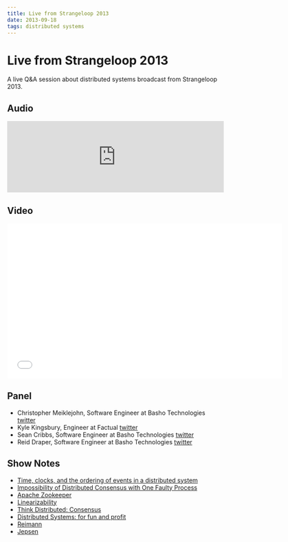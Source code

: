 ```yaml
---
title: Live from Strangeloop 2013
date: 2013-09-18
tags: distributed systems
---
```


# Live from Strangeloop 2013

A live Q&A session about distributed systems broadcast from Strangeloop
2013.

## Audio

<iframe width="100%" height="166" scrolling="no" frameborder="no" src="https://w.soundcloud.com/player/?url=http%3A%2F%2Fapi.soundcloud.com%2Ftracks%2F111243801"></iframe>

## Video

<iframe class="youtube-player" width="640" height="360" src="//www.youtube.com/embed/2lKBsPNqz0E" frameborder="0" allowfullscreen="allowfullscreen"></iframe>

## Panel

* Christopher Meiklejohn, Software Engineer at Basho Technologies
  [twitter](http://twitter.com/cmeik)
* Kyle Kingsbury, Engineer at Factual
  [twitter](http://twitter.com/aphyr)
* Sean Cribbs, Software Engineer at Basho Technologies
  [twitter](http://twitter.com/seancribbs)
* Reid Draper, Software Engineer at Basho Technologies
  [twitter](http://twitter.com/reiddraper)

## Show Notes

* [Time, clocks, and the ordering of events in a distributed system](http://dl.acm.org/citation.cfm?id=359563)
* [Impossibility of Distributed Consensus with One Faulty Process](http://cs-www.cs.yale.edu/homes/arvind/cs425/doc/fischer.pdf)
* [Apache Zookeeper](http://zookeeper.apache.org)
* [Linearizability](https://en.wikipedia.org/wiki/Linearizability)
* [Think Distributed: Consensus](http://thinkdistributed.io/blog/2013/07/12/consensus.html)
* [Distributed Systems: for fun and profit](https://github.com/mixu/distsysbook)
* [Reimann](https://github.com/aphyr/riemann)
* [Jepsen](https://github.com/aphyr/jepsen)
